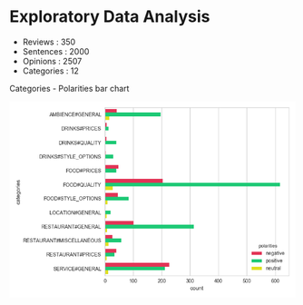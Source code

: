 # Exploratory Data Analysis

* Reviews    : 350
* Sentences  : 2000
* Opinions   : 2507
* Categories : 12

Categories - Polarities bar chart

![](images/1.png)
